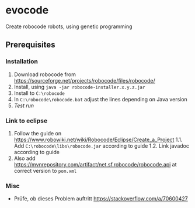 # evocode
Create robocode robots, using genetic programming


## Prerequisites

### Installation
1. Download robocode from https://sourceforge.net/projects/robocode/files/robocode/
2. Install, using `java -jar robocode-installer.x.y.z.jar`
3. Install to `C:\robocode`
4. In `C:\robocode\robocode.bat` adjust the lines depending on Java version
5. _Test run_

### Link to eclipse
1. Follow the guide on https://www.robowiki.net/wiki/Robocode/Eclipse/Create_a_Project
1.1. Add `C:\robocode\libs\robocode.jar` according to guide
1.2. Link javadoc according to guide
2. Also add https://mvnrepository.com/artifact/net.sf.robocode/robocode.api at correct version to `pom.xml`

### Misc
- Prüfe, ob dieses Problem auftritt https://stackoverflow.com/a/70600427
